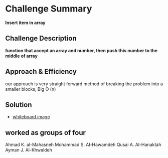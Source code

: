 # Challenge Summary

**Insert item in array**

## Challenge Description

**function that accept an array and number, then push this number to the middle of array**

## Approach & Efficiency
our approuch is very straight forward method of breaking the problem into a smaller blocks, 
Big O (n)

## Solution
- [whiteboard image](assets/IMG_20200121_012123.jpg)

## worked as groups of four 
Ahmad K. al-Mahasneh
Mohammad S. Al-Hawamdeh
Qusai A. Al-Hanaktah
Ayman J. Al-Khwaldeh 